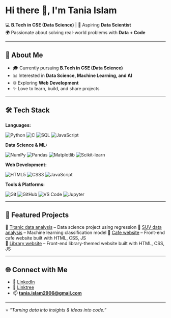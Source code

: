 # Hi there 👋, I'm Tania Islam  

💻 **B.Tech in CSE (Data Science)** | 🎯 Aspiring **Data Scientist**  
🌍 Passionate about solving real-world problems with **Data + Code**  

---

## 🚀 About Me  
- 🎓 Currently pursuing **B.Tech in CSE (Data Science)** 
- 📊 Interested in **Data Science, Machine Learning, and AI**  
- 🌐 Exploring **Web Development**   
- ✨ Love to learn, build, and share projects  

---
 
## 🛠️ Tech Stack  

**Languages:**  

![Python](https://img.shields.io/badge/Python-3776AB?style=for-the-badge&logo=python&logoColor=white) 
![C](https://img.shields.io/badge/C-00599C?style=for-the-badge&logo=c&logoColor=white) 
![SQL](https://img.shields.io/badge/SQL-003B57?style=for-the-badge&logo=postgresql&logoColor=white) 
![JavaScript](https://img.shields.io/badge/JavaScript-F7DF1E?style=for-the-badge&logo=javascript&logoColor=black)  

**Data Science & ML:**  

![NumPy](https://img.shields.io/badge/NumPy-013243?style=for-the-badge&logo=numpy&logoColor=white) 
![Pandas](https://img.shields.io/badge/Pandas-150458?style=for-the-badge&logo=pandas&logoColor=white) 
![Matplotlib](https://img.shields.io/badge/Matplotlib-013243?style=for-the-badge&logo=plotly&logoColor=white) 
![Scikit-learn](https://img.shields.io/badge/Scikit--Learn-F7931E?style=for-the-badge&logo=scikit-learn&logoColor=white)  

**Web Development:**  

![HTML5](https://img.shields.io/badge/HTML5-E34F26?style=for-the-badge&logo=html5&logoColor=white) 
![CSS3](https://img.shields.io/badge/CSS3-1572B6?style=for-the-badge&logo=css3&logoColor=white) 
![JavaScript](https://img.shields.io/badge/JavaScript-F7DF1E?style=for-the-badge&logo=javascript&logoColor=black) 

**Tools & Platforms:**  

![Git](https://img.shields.io/badge/Git-F05032?style=for-the-badge&logo=git&logoColor=white) 
![GitHub](https://img.shields.io/badge/GitHub-181717?style=for-the-badge&logo=github&logoColor=white) 
![VS Code](https://img.shields.io/badge/VS%20Code-0078D4?style=for-the-badge&logo=visual-studio-code&logoColor=white) 
![Jupyter](https://img.shields.io/badge/Jupyter-F37626?style=for-the-badge&logo=jupyter&logoColor=white)    

---

## 📂 Featured Projects  
🔹 [Titanic data analysis](https://github.com/taniahack11/Titanic-data-analysis?tab=readme-ov-file) – Data science project using regression
🔹 [SUV data analysis](https://github.com/taniahack11/SUV-data-analysis) – Machine learning classification model
🔹 [Cafe website](https://github.com/taniahack11/Cafe-website) – Front-end cafe website built with HTML, CSS, JS  
🔹 [Library website](https://github.com/taniahack11/Library-website) – Front-end library-themed website built with HTML, CSS, JS  

---

## 🌐 Connect with Me  
- 💼 [LinkedIn](https://www.linkedin.com/in/tania-islam-072a30374)  
- 🌱 [Linktree](https://linktr.ee/tania678)  
- 📫 **tania.islam2906@gmail.com**  

---

⭐️ *“Turning data into insights & ideas into code.”*  
